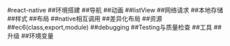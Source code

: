 #react-native
##环境搭建
##导航
##动画
##listView
##网络请求
##本地存储
##样式
##布局
##native相互调用
##差异化布局
##资源
##ec6(class,export,module)
##debugging
##Testing与质量检查
##工具
##升级
##环境变量


